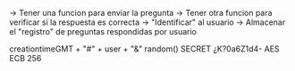 -> Tener una funcion para enviar la pregunta
-> Tener otra funcion para verificar si la respuesta es correcta
-> "Identificar" al usuario
-> Almacenar el "registro" de preguntas respondidas por usuario


creationtimeGMT + "#" + user + "&" random()
SECRET ¿K?0a6Z1d4-
AES ECB 256